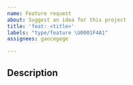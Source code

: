 ```yaml
---
name: Feature request
about: Suggest an idea for this project
title: 'feat: <title>'
labels: "type/feature \U0001F4A1"
assignees: gaocegege

---
```


## Description
